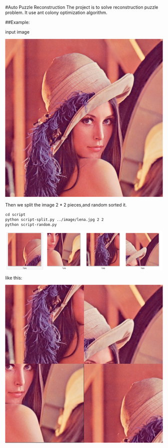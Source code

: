 #Auto Puzzle Reconstruction
The project is to solve reconstruction puzzle problem.
It use ant colony optimization algorithm.

##Example:

input image

![lena](image/lena.jpg)

Then we split the image 2 * 2 pieces,and random sorted it.

    cd script  
    python script-split.py ../image/lena.jpg 2 2
    python script-random.py

![split](demo/split.png)


like this:  

![split](demo/comb.jpg)